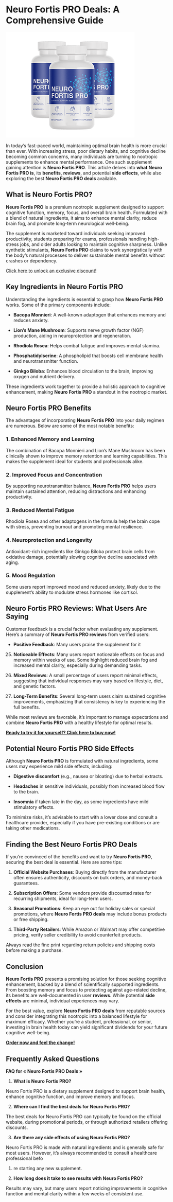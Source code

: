 ﻿# Neuro Fortis PRO Deals: A Comprehensive Guide
![Neuro Fortis PRO Deals: A Comprehensive Guide](https://github.com/samytores/Neuro-Fortis-PRO/blob/d0a28136bcc4a274559fd39b9c6aeb8e7465f083/neurofortis_3_thumb.png)

In today’s fast-paced world, maintaining optimal brain health is more crucial than ever. With increasing stress, poor dietary habits, and cognitive decline becoming common concerns, many individuals are turning to nootropic supplements to enhance mental performance. One such supplement gaining attention is **Neuro Fortis PRO**. This article delves into **what Neuro Fortis PRO is**, its **benefits**, **reviews**, and potential **side effects**, while also exploring the best **Neuro Fortis PRO deals** available.

  

## What is Neuro Fortis PRO?

  

**Neuro Fortis PRO** is a premium nootropic supplement designed to support cognitive function, memory, focus, and overall brain health. Formulated with a blend of natural ingredients, it aims to enhance mental clarity, reduce brain fog, and promote long-term neurological well-being.

  

The supplement is marketed toward individuals seeking improved productivity, students preparing for exams, professionals handling high-stress jobs, and older adults looking to maintain cognitive sharpness. Unlike synthetic stimulants, **Neuro Fortis PRO** claims to work synergistically with the body’s natural processes to deliver sustainable mental benefits without crashes or dependency.

  [Click here to unlock an exclusive discount!](https://getneurofortis.com/#aff=MichaelMica)

## Key Ingredients in Neuro Fortis PRO

  

Understanding the ingredients is essential to grasp how **Neuro Fortis PRO** works. Some of the primary components include:

  

-  **Bacopa Monnieri**: A well-known adaptogen that enhances memory and reduces anxiety.

-  **Lion’s Mane Mushroom**: Supports nerve growth factor (NGF) production, aiding in neuroprotection and regeneration.

-  **Rhodiola Rosea**: Helps combat fatigue and improves mental stamina.

-  **Phosphatidylserine**: A phospholipid that boosts cell membrane health and neurotransmitter function.

-  **Ginkgo Biloba**: Enhances blood circulation to the brain, improving oxygen and nutrient delivery.

  

These ingredients work together to provide a holistic approach to cognitive enhancement, making **Neuro Fortis PRO** a standout in the nootropic market.

  

## Neuro Fortis PRO Benefits

  

The advantages of incorporating **Neuro Fortis PRO** into your daily regimen are numerous. Below are some of the most notable benefits:

  

### 1. Enhanced Memory and Learning

  

The combination of Bacopa Monnieri and Lion’s Mane Mushroom has been clinically shown to improve memory retention and learning capabilities. This makes the supplement ideal for students and professionals alike.

  

### 2. Improved Focus and Concentration

  

By supporting neurotransmitter balance, **Neuro Fortis PRO** helps users maintain sustained attention, reducing distractions and enhancing productivity.

  

### 3. Reduced Mental Fatigue

  

Rhodiola Rosea and other adaptogens in the formula help the brain cope with stress, preventing burnout and promoting mental resilience.

  

### 4. Neuroprotection and Longevity

  

Antioxidant-rich ingredients like Ginkgo Biloba protect brain cells from oxidative damage, potentially slowing cognitive decline associated with aging.

  

### 5. Mood Regulation

  

Some users report improved mood and reduced anxiety, likely due to the supplement’s ability to modulate stress hormones like cortisol.

  

## Neuro Fortis PRO Reviews: What Users Are Saying

  

Customer feedback is a crucial factor when evaluating any supplement. Here’s a summary of **Neuro Fortis PRO reviews** from verified users:

  

-  **Positive Feedback**: Many users praise the supplement for it

  

25.  **Noticeable Effects**: Many users report noticeable effects on focus and memory within weeks of use. Some highlight reduced brain fog and increased mental clarity, especially during demanding tasks.

26.  **Mixed Reviews**: A small percentage of users report minimal effects, suggesting that individual responses may vary based on lifestyle, diet, and genetic factors.

27.  **Long-Term Benefits**: Several long-term users claim sustained cognitive improvements, emphasizing that consistency is key to experiencing the full benefits.

While most reviews are favorable, it’s important to manage expectations and combine **Neuro Fortis PRO** with a healthy lifestyle for optimal results.

**[Ready to try it for yourself? Click here to buy now!](https://getneurofortis.com/#aff=MichaelMica)**
  

## Potential Neuro Fortis PRO Side Effects

  

Although **Neuro Fortis PRO** is formulated with natural ingredients, some users may experience mild side effects, including:

  

-  **Digestive discomfort** (e.g., nausea or bloating) due to herbal extracts.

-  **Headaches** in sensitive individuals, possibly from increased blood flow to the brain.

-  **Insomnia** if taken late in the day, as some ingredients have mild stimulatory effects.

  

To minimize risks, it’s advisable to start with a lower dose and consult a healthcare provider, especially if you have pre-existing conditions or are taking other medications.

  

## Finding the Best Neuro Fortis PRO Deals

  

If you’re convinced of the benefits and want to try **Neuro Fortis PRO**, securing the best deal is essential. Here are some tips:

  

1.  **Official Website Purchases**: Buying directly from the manufacturer often ensures authenticity, discounts on bulk orders, and money-back guarantees.

2.  **Subscription Offers**: Some vendors provide discounted rates for recurring shipments, ideal for long-term users.

3.  **Seasonal Promotions**: Keep an eye out for holiday sales or special promotions, where **Neuro Fortis PRO deals** may include bonus products or free shipping.

4.  **Third-Party Retailers**: While Amazon or Walmart may offer competitive pricing, verify seller credibility to avoid counterfeit products.

  

Always read the fine print regarding return policies and shipping costs before making a purchase.

  

## Conclusion

  

**Neuro Fortis PRO** presents a promising solution for those seeking cognitive enhancement, backed by a blend of scientifically supported ingredients. From boosting memory and focus to protecting against age-related decline, its benefits are well-documented in user **reviews**. While potential **side effects** are minimal, individual experiences may vary.

  

For the best value, explore **Neuro Fortis PRO deals** from reputable sources and consider integrating this nootropic into a balanced lifestyle for maximum efficacy. Whether you’re a student, professional, or senior, investing in brain health today can yield significant dividends for your future cognitive well-being.

  **[Order now and feel the change!](https://getneurofortis.com/#aff=MichaelMica)**

## Frequently Asked Questions

  

**FAQ for « Neuro Fortis PRO Deals »**

  

1.  **What is Neuro Fortis PRO?**

Neuro Fortis PRO is a dietary supplement designed to support brain health, enhance cognitive function, and improve memory and focus.

2.  **Where can I find the best deals for Neuro Fortis PRO?**

The best deals for Neuro Fortis PRO can typically be found on the official website, during promotional periods, or through authorized retailers offering discounts.

3.  **Are there any side effects of using Neuro Fortis PRO?**

Neuro Fortis PRO is made with natural ingredients and is generally safe for most users. However, it’s always recommended to consult a healthcare professional befo

1. re starting any new supplement.

2.  **How long does it take to see results with Neuro Fortis PRO?**

Results may vary, but many users report noticing improvements in cognitive function and mental clarity within a few weeks of consistent use.

